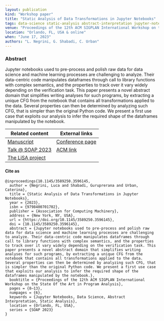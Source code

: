 ```yaml
---
layout: publication
kind: "Workshop paper"
title: "Static Analysis of Data Transformations in Jupyter Notebooks"
tags: data-science static-analysis abstract-interpretation jupyter-notebooks
venue: "Proceedings of the 12th ACM SIGPLAN International Workshop on the State Of the Art in Program Analysis (SOAP 2023)"
location: "Orlando, FL, USA & online"
when: "June 17, 2023"
authors: "L. Negrini, G. Shabadi, C. Urban"
---
```


### Abstract

Jupyter notebooks used to pre-process and polish raw data for data science and machine learning processes are challenging to analyze. Their data-centric code manipulates dataframes through call to library functions with complex semantics, and the properties to track over it vary widely depending on the verification task. This paper presents a novel abstract domain that simplifies writing analyses for such programs, by extracting a unique CFG from the notebook that contains all transformations applied to the data. Several properties can then be determined by analyzing such CFG, that is simpler than the original Python code. We present a first use case that exploits our analysis to infer the required shape of the dataframes manipulated by the notebook.

<div class="divtable"> 
  <table>
    <thead>
      <tr>
        <th>Related content</th>
        <th>External links</th>
      </tr>
    </thead>
    <tbody>
      <tr>
        <td><a href="{{ site.baseurl }}/manuscripts/SOAP23.pdf">Manuscript</a></td>
        <td><a href="https://pldi23.sigplan.org/details/SOAP-2023-papers/1/Static-Analysis-of-Data-Transformations-in-Jupyter-Notebooks">Conference page</a></td>
      </tr>
      <tr>
        <td><a href="{% link talks/_posts/2023-06-17-soap-dataframes.md %}">Talk @ SOAP 2023</a></td>
        <td><a href="https://dl.acm.org/doi/10.1145/3589250.3596145">ACM link</a></td>
      </tr>
      <tr>
        <td><a href="{% link projects/lisa.md %}">The LiSA project</a></td>
        <td></td>
      </tr>
    </tbody>
  </table>
 </div>

#### Cite as

```
@inproceedings{10.1145/3589250.3596145,
  author = {Negrini, Luca and Shabadi, Guruprerana and Urban, Caterina},
  title = {Static Analysis of Data Transformations in Jupyter Notebooks},
  year = {2023},
  isbn = {9798400701702},
  publisher = {Association for Computing Machinery},
  address = {New York, NY, USA},
  url = {https://doi.org/10.1145/3589250.3596145},
  doi = {10.1145/3589250.3596145},
  abstract = {Jupyter notebooks used to pre-process and polish raw data for data science and machine learning processes are challenging to analyze. Their data-centric code manipulates dataframes through call to library functions with complex semantics, and the properties to track over it vary widely depending on the verification task. This paper presents a novel abstract domain that simplifies writing analyses for such programs, by extracting a unique CFG from the notebook that contains all transformations applied to the data. Several properties can then be determined by analyzing such CFG, that is simpler than the original Python code. We present a first use case that exploits our analysis to infer the required shape of the dataframes manipulated by the notebook.},
  booktitle = {Proceedings of the 12th ACM SIGPLAN International Workshop on the State Of the Art in Program Analysis},
  pages = {8–13},
  numpages = {6},
  keywords = {Jupyter Notebooks, Data Science, Abstract Interpretation, Static Analysis},
  location = {Orlando, FL, USA},
  series = {SOAP 2023}
}
```
